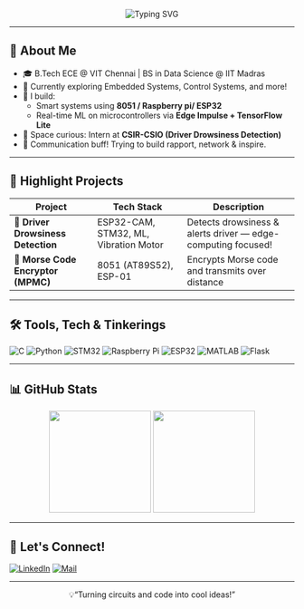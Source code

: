 <!-- Banner -->
<p align="center">
  <img src="https://readme-typing-svg.demolab.com?font=Fira+Code&size=22&pause=1000&color=F78C6B&center=true&vCenter=true&width=700&lines=Electronics+%7C+Communication+%7C+Embedded+Systems;Love+for+AI+%26+Machine+Learning;Bridging+Hardware+and+Software+Worlds!" alt="Typing SVG" />
</p>

---

## 🚀 About Me

- 🎓 B.Tech ECE @ VIT Chennai | BS in Data Science @ IIT Madras  
- 🧠 Currently exploring Embedded Systems, Control Systems, and more!
- 🔧 I build:  
  - Smart systems using **8051 / Raspberry pi/ ESP32**
  - Real-time ML on microcontrollers via **Edge Impulse + TensorFlow Lite**
- 🌌 Space curious: Intern at **CSIR-CSIO (Driver Drowsiness Detection)**  
- 📢 Communication buff! Trying to build rapport, network & inspire.

---

## 💼 Highlight Projects

| Project | Tech Stack | Description |
|--------|------------|-------------|
| 🚗 **Driver Drowsiness Detection** | ESP32-CAM, STM32, ML, Vibration Motor | Detects drowsiness & alerts driver — edge-computing focused! |
| 🎯 **Morse Code Encryptor (MPMC)** | 8051 (AT89S52), ESP-01 | Encrypts Morse code and transmits over distance |

---

## 🛠️ Tools, Tech & Tinkerings

![C](https://img.shields.io/badge/-C-00599C?style=flat-square&logo=c)
![Python](https://img.shields.io/badge/-Python-3776AB?style=flat-square&logo=python)
![STM32](https://img.shields.io/badge/-STM32-03234B?style=flat-square&logo=STMicroelectronics)
![Raspberry Pi](https://img.shields.io/badge/-Raspberry%20Pi-C51A4A?style=flat-square&logo=raspberrypi&logoColor=white)
![ESP32](https://img.shields.io/badge/-ESP32-3C3C3C?style=flat-square&logo=espressif)
![MATLAB](https://img.shields.io/badge/-MATLAB-0076A8?style=flat-square&logo=mathworks)
![Flask](https://img.shields.io/badge/-Flask-000000?style=flat-square&logo=flask)

---

## 📊 GitHub Stats

<p align="center">
  <img src="https://github-readme-stats.vercel.app/api?username=LokeshR-25&show_icons=true&theme=radical" height="180px"/>
  <img src="https://github-readme-stats.vercel.app/api/top-langs/?username=LokeshR-25&layout=compact&theme=radical" height="180px"/>
</p>

---

## 🔗 Let's Connect!

[![LinkedIn](https://img.shields.io/badge/-LinkedIn-0077B5?style=flat-square&logo=linkedin&logoColor=white)](https://www.linkedin.com/in/lokesh-rajendran/)
[![Mail](https://img.shields.io/badge/-Gmail-EA4335?style=flat-square&logo=gmail&logoColor=white)](mailto:lokeshrajendran25@gmail.com)

---

<p align="center">💡“Turning circuits and code into cool ideas!”</p>
